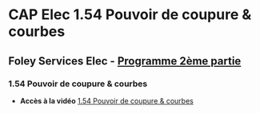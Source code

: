 # CAP Elec 1.54 Pouvoir de coupure & courbes
## Foley Services Elec - [Programme 2ème partie](../2eme_partie/README.md)

### 1.54 Pouvoir de coupure & courbes

- **Accès à la vidéo** [1.54 Pouvoir de coupure & courbes](https://youtu.be/eCK39U4HOTg)

#### 